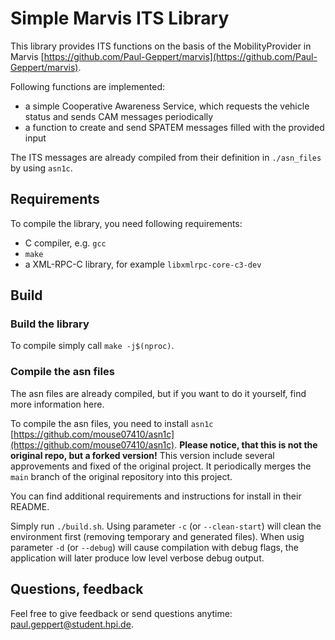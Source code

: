 # Simple Marvis ITS Library

This library provides ITS functions on the basis of the MobilityProvider in Marvis [https://github.com/Paul-Geppert/marvis](https://github.com/Paul-Geppert/marvis).

Following functions are implemented:

* a simple Cooperative Awareness Service, which requests the vehicle status and sends CAM messages periodically
* a function to create and send SPATEM messages filled with the provided input

The ITS messages are already compiled from their definition in `./asn_files` by using `asn1c`.

## Requirements

To compile the library, you need following requirements:

* C compiler, e.g. `gcc`
* `make`
* a XML-RPC-C library, for example `libxmlrpc-core-c3-dev`

## Build

### Build the library

To compile simply call `make -j$(nproc)`.

### Compile the asn files

The asn files are already compiled, but if you want to do it yourself, find more information here.

To compile the asn files, you need to install `asn1c` [https://github.com/mouse07410/asn1c](https://github.com/mouse07410/asn1c).
**Please notice, that this is not the original repo, but a forked version!** This version include several approvements and fixed of the original project. It periodically merges the `main` branch of the original repository into this project.

You can find additional requirements and instructions for install in their README.

Simply run `./build.sh`. Using parameter `-c` (or `--clean-start`) will clean the environment first (removing temporary and generated files). When usig parameter `-d` (or `--debug`) will cause compilation with debug flags, the application will later produce low level verbose debug output.

## Questions, feedback

Feel free to give feedback or send questions anytime: [paul.geppert@student.hpi.de](mailto:paul.geppert@student.hpi.de).
